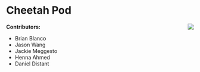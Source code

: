 # Cheetah Pod

<!--![alt text](https://cloud.githubusercontent.com/assets/12603575/8635523/17d9c398-27f4-11e5-8190-7f078239ccdc.jpg)-->

<img style="float: right" src="https://cloud.githubusercontent.com/assets/12603575/8635523/17d9c398-27f4-11e5-8190-7f078239ccdc.jpg">

**Contributors:**
- Brian Blanco
- Jason Wang
- Jackie Meggesto
- Henna Ahmed 
- Daniel Distant


